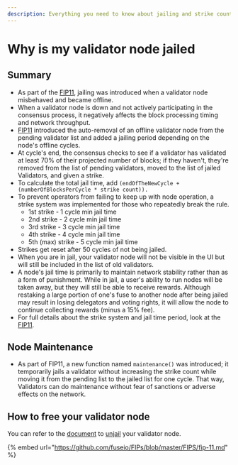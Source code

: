 ```yaml
---
description: Everything you need to know about jailing and strike counts.
---
```


# Why is my validator node jailed

## **Summary**

* As part of the [FIP11](https://github.com/fuseio/FIPs/blob/master/FIPS/fip-11.md), jailing was introduced when a validator node misbehaved and became offline.&#x20;
* When a validator node is down and not actively participating in the consensus process, it negatively affects the block processing timing and network throughput.
* [FIP11](https://github.com/fuseio/FIPs/blob/master/FIPS/fip-11.md) introduced the auto-removal of an offline validator node from the pending validator list and added a jailing period depending on the node's offline cycles.&#x20;
* At cycle's end, the consensus checks to see if a validator has validated at least 70% of their projected number of blocks; if they haven't, they're removed from the list of pending validators, moved to the list of jailed Validators, and given a strike.
* To calculate the total jail time, add `(endOfTheNewCycle + (numberOfBlocksPerCycle * strike count)).`
* To prevent operators from failing to keep up with node operation, a strike system was implemented for those who repeatedly break the rule.
  * 1st strike - 1 cycle min jail time&#x20;
  * 2nd strike - 2 cycle min jail time&#x20;
  * 3rd strike - 3 cycle min jail time&#x20;
  * 4th strike - 4 cycle min jail time&#x20;
  * 5th (max) strike - 5 cycle min jail time
* Strikes get reset after 50 cycles of not being jailed.
* When you are in jail, your validator node will not be visible in the UI but will still be included in the list of old validators.
* A node's jail time is primarily to maintain network stability rather than as a form of punishment. While in jail, a user's ability to run nodes will be taken away, but they will still be able to receive rewards. Although restaking a large portion of one's fuse to another node after being jailed may result in losing delegators and voting rights, it will allow the node to continue collecting rewards (minus a 15% fee).
* For full details about the strike system and jail time period, look at the [FIP11](https://github.com/fuseio/FIPs/blob/master/FIPS/fip-11.md).

## **Node Maintenance**

* As part of FIP11, a new function named `maintenance()` was introduced; it temporarily jails a validator without increasing the strike count while moving it from the pending list to the jailed list for one cycle. That way, Validators can do maintenance without fear of sanctions or adverse effects on the network.

## How to free your validator node

You can refer to the [document](how-to-unjail-your-validator-node.md) to [unjail](how-to-unjail-your-validator-node.md) your validator node.



{% embed url="https://github.com/fuseio/FIPs/blob/master/FIPS/fip-11.md" %}
